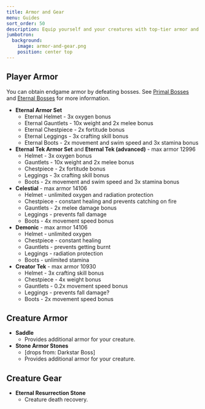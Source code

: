 ```yaml
---
title: Armor and Gear
menu: Guides
sort_order: 50
description: Equip yourself and your creatures with top-tier armor and gear.
jumbotron:
  background:
    image: armor-and-gear.png
    position: center top
---
```


## Player Armor

You can obtain endgame armor by defeating bosses.  See [Primal Bosses](../primal-bosses) and [Eternal Bosses](../eternal-bosses) for more information.

- **Eternal Armor Set**
  - Eternal Helmet - 3x oxygen bonus
  - Eternal Gauntlets - 10x weight and 2x melee bonus
  - Eternal Chestpiece - 2x fortitude bonus
  - Eternal Leggings - 3x crafting skill bonus
  - Eternal Boots - 2x movement and swim speed and 3x stamina bonus
- **Eternal Tek Armor Set** and **Eternal Tek (advanced)** - max armor 12996
  - Helmet - 3x oxygen bonus
  - Gauntlets - 10x weight and 2x melee bonus
  - Chestpiece - 2x fortitude bonus
  - Leggings - 3x crafting skill bonus
  - Boots - 2x movement and swim speed and 3x stamina bonus
- **Celestial** - max armor 14106
  - Helmet - unlimited oxygen and radiation protection
  - Chestpiece - constant healing and prevents catching on fire
  - Gauntlets - 2x melee damage bonus
  - Leggings - prevents fall damage
  - Boots - 4x movement speed bonus
- **Demonic** - max armor 14106
  - Helmet - unlimited oxygen
  - Chestpiece - constant healing
  - Gauntlets - prevents getting burnt
  - Leggings - radiation protection
  - Boots - unlimited stamina
- **Creator Tek** - max armor 10930
  - Helmet - 3x crafting skill bonus
  - Chestpiece - 4x weight bonus
  - Gauntlets - 0.2x movement speed bonus
  - Leggings - prevents fall damage?
  - Boots - 2x movement speed bonus


## Creature Armor

- **Saddle**
  - Provides additional armor for your creature.
- **Stone Armor Stones**
  - \[drops from: Darkstar Boss\]
  - Provides additional armor for your creature.

## Creature Gear

- **Eternal Resurrection Stone**
  - Creature death recovery.